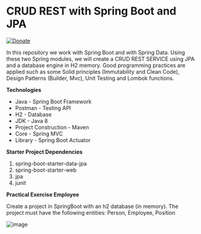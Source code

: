 # CRUD REST with Spring Boot and JPA
[![Donate](https://img.shields.io/badge/Donate-PayPal-green.svg)](https://paypal.me/yonhbu?locale.x=es_XC)

In this repository we work with Spring Boot and with Spring Data. Using these two Spring modules, we will create a CRUD REST SERVICE using JPA and a database engine in H2 memory. Good programming practices are applied such as some Solid principles (Immutability and Clean Code), Design Patterns (Builder, Mvc), Unit Testing and Lombok functions.


**Technologies**

- Java - Spring Boot Framework
- Postman - Testing API
- H2 - Database
- JDK - Java 8
- Project Construction - Maven
- Core - Spring MVC
- Library - Spring Boot Actuator


**Starter Project Dependencies**

1. spring-boot-starter-data-jpa
2. spring-boot-starter-web
3. jpa
4. junit

**Practical Exercise Employee**

Create a project in SpringBoot with an h2 database (in memory).
The project must have the following entities: Person, Employee, Position

![image](https://user-images.githubusercontent.com/32151636/129928413-c0a1212f-55a8-46ef-8e0d-865b30998be1.png)


